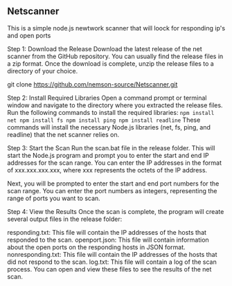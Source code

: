 ## Netscanner
This is a simple node.js newtwork scanner that will loock for responding ip's and open ports

Step 1: Download the Release
Download the latest release of the net scanner from the GitHub repository. You can usually find the release files in a zip format. Once the download is complete, unzip the release files to a directory of your choice.

git clone https://github.com/nemson-source/Netscanner.git

Step 2: Install Required Libraries
Open a command prompt or terminal window and navigate to the directory where you extracted the release files. Run the following commands to install the required libraries: ``
npm install net
npm install fs
npm install ping
npm install readline
``
These commands will install the necessary Node.js libraries (net, fs, ping, and readline) that the net scanner relies on.

Step 3: Start the Scan
Run the scan.bat file in the release folder. This will start the Node.js program and prompt you to enter the start and end IP addresses for the scan range. You can enter the IP addresses in the format of xxx.xxx.xxx.xxx, where xxx represents the octets of the IP address.

Next, you will be prompted to enter the start and end port numbers for the scan range. You can enter the port numbers as integers, representing the range of ports you want to scan.

Step 4: View the Results
Once the scan is complete, the program will create several output files in the release folder:

responding.txt: This file will contain the IP addresses of the hosts that responded to the scan.
openport.json: This file will contain information about the open ports on the responding hosts in JSON format.
nonresponding.txt: This file will contain the IP addresses of the hosts that did not respond to the scan.
log.txt: This file will contain a log of the scan process.
You can open and view these files to see the results of the net scan.
